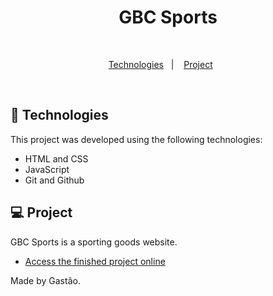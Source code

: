 <h1 align="center"> GBC Sports </h1>

 <br/>
</p>

<p align="center">
  <a href="#-technologies">Technologies</a>&nbsp;&nbsp;&nbsp;|&nbsp;&nbsp;&nbsp;
  <a href="#-project">Project</a>&nbsp;&nbsp;&nbsp;&nbsp;&nbsp;&nbsp;
</p>

<br>

## 🚀 Technologies

This project was developed using the following technologies:

- HTML and CSS
- JavaScript
- Git and Github

## 💻 Project

GBC Sports is a sporting goods website.
- [Access the finished project online](https://ghastsantos.github.io/gbc-sports/)

Made by Gastão.
